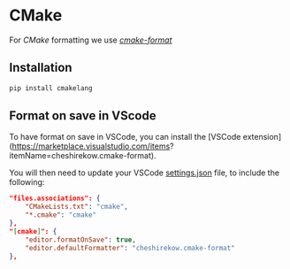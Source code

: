 # CMake

For _CMake_ formatting we use [_cmake-format_](https://github.com/cheshirekow/cmake_format)

## Installation

```sh
pip install cmakelang
```

## Format on save in VScode

To have format on save in VSCode, you can install the [VSCode extension](<https://marketplace.visualstudio.com/items>? itemName=cheshirekow.cmake-format).

You will then need to update your VSCode [settings.json](https://code.visualstudio.com/docs/getstarted/settings#_settingsjson) file, to include the following:

```json
"files.associations": {
    "CMakeLists.txt": "cmake",
    "*.cmake": "cmake"
},
"[cmake]": {
    "editor.formatOnSave": true,
    "editor.defaultFormatter": "cheshirekow.cmake-format"
},
```

